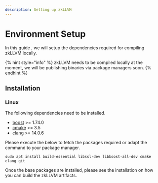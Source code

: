 ```yaml
---
description: Setting up zkLLVM
---
```


# Environment Setup

In this guide , we will setup the dependencies required for compiling zkLLVM locally.

{% hint style="info" %}
zkLLVM needs to be compiled locally at the moment, we will be publishing binaries via package managers soon.
{% endhint %}

## Installation

### Linux

The following dependencies need to be installed.

* [boost](https://www.boost.org/) >= 1.74.0
* [cmake](https://cmake.org/) >= 3.5
* [clang](https://clang.llvm.org/) >= 14.0.6

Please execute the below to fetch the packages required or adapt the command to your package manager.

```shell
sudo apt install build-essential libssl-dev libboost-all-dev cmake clang git
```

Once the base packages are installed, please see the installation on how you can build the zkLLVM artifacts.

